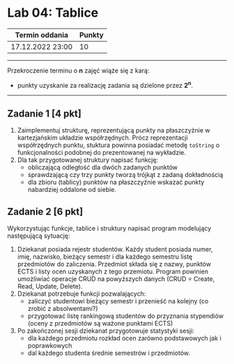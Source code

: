 # Lab 04: Tablice

| Termin oddania | Punkty     |
|----------------|:-----------|
|    17.12.2022 23:00 |   10        |

--- 
Przekroczenie terminu o **n** zajęć wiąże się z karą:
- punkty uzyskanie za realizację zadania są dzielone przez **2<sup>n</sup>**.

--- 
## Zadanie 1 [4 pkt]
1. Zaimplementuj strukturę, reprezentującą punkty na płaszczyźnie w kartezjańskim układzie współrzędnych. 
Prócz reprezentacji współrzędnych punktu, stuktura powinna posiadać metodę `toString` o funkcjonalności podobnej do prezentowanej na wykładzie.
1. Dla tak przygotowanej struktury napisać funkcję:
   - obliczającą odległość dla dwóch zadanych punktów
   - sprawdzającą czy trzy punkty tworzą trójkąt z zadaną dokładnością
   - dla zbioru (tablicy) punktów na płaszczyźnie wskazać punkty nabardziej oddalone od siebie.

## Zadanie 2 [6 pkt]
Wykorzystując funkcje, tablice i struktury napisać program modelujący następującą sytuację:
1. Dziekanat posiada rejestr studentów. Każdy student posiada numer, imię, nazwisko, bieżący semestr i dla każdego semestru listę przedmiotów do zaliczenia.
Przedmiot składa się z nazwy, punktów ECTS i listy ocen uzyskanych z tego przemiotu. Program powinien umożliwiać operacje CRUD na powyższych danych (CRUD = Create, Read, Update, Delete).
2. Dziekanat potrzebuje funkcji pozwalających:
   - zaliczyć studentowi bieżący semestr i przenieść na kolejny (co zrobić z absolwentami?)
   - przygotować listę rankingową studentów do przyznania stypendiów (oceny z przedmiotów są ważone punktami ECTS)
3. Po zakończonej sesji dziekanat przygotowuje statystyki sesji:
   - dla każdego przedmiotu rozkład ocen zarówno podstawowych jak i poprawkowych
   - dal każdego studenta średnie semestrów i przedmiotów.
